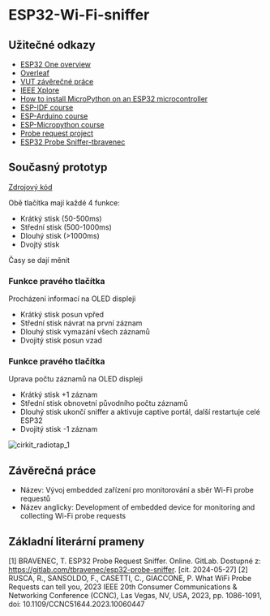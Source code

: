 # ESP32-Wi-Fi-sniffer
## Užitečné odkazy
- [ESP32 One overview](https://www.waveshare.com/wiki/ESP32_One)
- [Overleaf](https://www.overleaf.com/project)
- [VUT závěrečné práce](https://www.vut.cz/studenti/zav-prace)
- [IEEE Xplore](https://ieeexplore.ieee.org/Xplore/home.jsp)
- [How to install MicroPython on an ESP32 microcontroller](https://pythonforundergradengineers.com/how-to-install-micropython-on-an-esp32.html)
- [ESP-IDF course](https://github.com/tomas-fryza/esp-idf)
- [ESP-Arduino course](https://github.com/tomas-fryza/esp-arduino)
- [ESP-Micropython course](https://github.com/tomas-fryza/esp-micropython)
- [Probe request project](https://github.com/tomas-fryza/probe-request-project)
- [ESP32 Probe Sniffer-tbravenec](https://gitlab.com/tbravenec/esp32-probe-sniffer)
## Současný prototyp
[Zdrojový kód](https://github.com/Foyceek/ESP32-Wi-Fi-sniffer/tree/main/ESP-IDF/radiotap_csv_pcap_1)

Obě tlačítka mají každé 4 funkce:
- Krátký stisk (50-500ms)
- Střední stisk (500-1000ms)
- Dlouhý stisk (>1000ms)
- Dvojtý stisk

Časy se dají měnit

### Funkce pravého tlačítka

Procházení informací na OLED displeji

- Krátký stisk posun vpřed
- Střední stisk návrat na první záznam
- Dlouhý stisk vymazání všech záznamů
- Dvojitý stisk posun vzad

### Funkce pravého tlačítka

Uprava počtu záznamů na OLED displeji

- Krátký stisk +1 záznam
- Střední stisk obnovetní původního počtu záznamů
- Dlouhý stisk ukončí sniffer a aktivuje captive portál, další restartuje celé ESP32
- Dvojitý stisk -1 záznam

![cirkit_radiotap_1](https://github.com/user-attachments/assets/558d47b1-5c94-41e6-a4a4-1bc2c05e1fe9)

## Závěrečná práce
- Název: Vývoj embedded zařízení pro monitorování a sběr Wi-Fi probe requestů
- Název anglicky: Development of embedded device for monitoring and collecting Wi-Fi probe requests
## Základní literární prameny
[1] BRAVENEC, T. ESP32 Probe Request Sniffer. Online. GitLab. Dostupné z: https://gitlab.com/tbravenec/esp32-probe-sniffer. [cit. 2024-05-27]
[2] RUSCA, R., SANSOLDO, F., CASETTI, C., GIACCONE, P. What WiFi Probe Requests can tell you, 2023 IEEE 20th Consumer Communications & Networking Conference (CCNC), Las Vegas, NV, USA, 2023, pp. 1086-1091, doi: 10.1109/CCNC51644.2023.10060447
